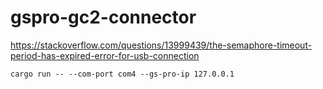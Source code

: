 # gspro-gc2-connector

https://stackoverflow.com/questions/13999439/the-semaphore-timeout-period-has-expired-error-for-usb-connection

`cargo run -- --com-port com4 --gs-pro-ip 127.0.0.1`
